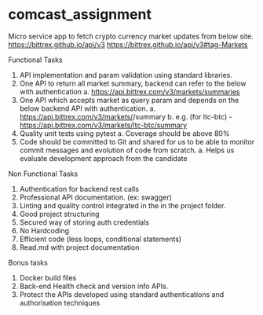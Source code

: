 # comcast_assignment
Micro service app to fetch crypto currency market updates from below site.
https://bittrex.github.io/api/v3
https://bittrex.github.io/api/v3#tag-Markets

Functional Tasks

1. API implementation and param validation using standard libraries.
2. One API to return all market summary, backend can refer to the below with authentication
  a. https://api.bittrex.com/v3/markets/summaries
3. One API which accepts market as query param and depends on the below backend API with authentication.
  a. https://api.bittrex.com/v3/markets/<marketSymbol>/summary
  b. e.g. (for ltc-btc) - https://api.bittrex.com/v3/markets/ltc-btc/summary
4. Quality unit tests using pytest
  a. Coverage should be above 80%
5. Code should be committed to Git and shared for us to be able to monitor commit messages and evolution of code from scratch.
  a. Helps us evaluate development approach from the candidate
  
  
Non Functional Tasks
  
1. Authentication for backend rest calls
2. Professional API documentation. (ex: swagger)
3. Linting and quality control integrated in the in the project folder.
4. Good project structuring
5. Secured way of storing auth credentials
6. No Hardcoding
7. Efficient code (less loops, conditional statements)
8. Read.md with project documentation
  
Bonus tasks
1. Docker build files
2. Back-end Health check and version info APIs.
3. Protect the APIs developed using standard authentications and authorisation 
techniques
